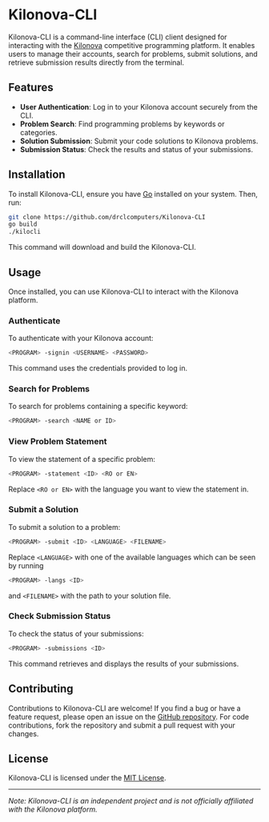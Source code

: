 # Kilonova-CLI

Kilonova-CLI is a command-line interface (CLI) client designed for interacting with the [Kilonova](https://kilonova.ro/) competitive programming platform. It enables users to manage their accounts, search for problems, submit solutions, and retrieve submission results directly from the terminal.

## Features

- **User Authentication**: Log in to your Kilonova account securely from the CLI.
- **Problem Search**: Find programming problems by keywords or categories.
- **Solution Submission**: Submit your code solutions to Kilonova problems.
- **Submission Status**: Check the results and status of your submissions.

## Installation

To install Kilonova-CLI, ensure you have [Go](https://golang.org/dl/) installed on your system. Then, run:

```sh
git clone https://github.com/drclcomputers/Kilonova-CLI
go build
./kilocli
```


This command will download and build the Kilonova-CLI.


## Usage

Once installed, you can use Kilonova-CLI to interact with the Kilonova platform.

### Authenticate

To authenticate with your Kilonova account:

```sh
<PROGRAM> -signin <USERNAME> <PASSWORD>
```

This command uses the credentials provided to log in.

### Search for Problems

To search for problems containing a specific keyword:

```sh
<PROGRAM> -search <NAME or ID>
```


### View Problem Statement

To view the statement of a specific problem:

```sh
<PROGRAM> -statement <ID> <RO or EN>
```

Replace `<RO or EN>` with the language you want to view the statement in.

### Submit a Solution

To submit a solution to a problem:

```sh
<PROGRAM> -submit <ID> <LANGUAGE> <FILENAME>
```

Replace `<LANGUAGE>` with one of the available languages which can be seen by running
```sh
<PROGRAM> -langs <ID>
```
and `<FILENAME>` with the path to your solution file.

### Check Submission Status

To check the status of your submissions:

```sh
<PROGRAM> -submissions <ID>
```

This command retrieves and displays the results of your submissions.

## Contributing

Contributions to Kilonova-CLI are welcome! If you find a bug or have a feature request, please open an issue on the [GitHub repository](https://github.com/drclcomputers/Kilonova-CLI). For code contributions, fork the repository and submit a pull request with your changes.

## License

Kilonova-CLI is licensed under the [MIT License](LICENSE).

---

*Note: Kilonova-CLI is an independent project and is not officially affiliated with the Kilonova platform.*
